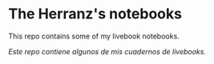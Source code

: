 # The Herranz's notebooks

This repo contains some of my livebook notebooks.

_Este repo contiene algunos de mis cuadernos de livebooks._
